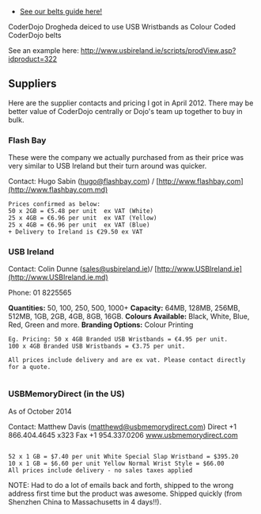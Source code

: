   -   
    [See our belts guide here\! ](Belt_Awarding_Principles.md)

CoderDojo Drogheda deiced to use USB Wristbands as Colour Coded
CoderDojo belts

See an example here:
<http://www.usbireland.ie/scripts/prodView.asp?idproduct=322>

## Suppliers

Here are the supplier contacts and pricing I got in April 2012. There
may be better value of CoderDojo centrally or Dojo's team up together to
buy in bulk.

### Flash Bay

These were the company we actually purchased from as their price was
very similar to USB Ireland but their turn around was quicker.

Contact: Hugo Sabin (hugo@flashbay.com) /
[http://www.flashbay.com](http://www.flashbay.com.md)

    Prices confirmed as below:
    50 x 2GB = €5.48 per unit  ex VAT (White)
    25 x 4GB = €6.96 per unit  ex VAT (Yellow)
    25 x 4GB = €6.96 per unit  ex VAT (Blue)
    + Delivery to Ireland is €29.50 ex VAT

### USB Ireland

Contact: Colin Dunne (sales@usbireland.ie)/
[http://www.USBIreland.ie](http://www.USBIreland.ie.md)

Phone: 01 8225565

**Quantities:** 50, 100, 250, 500, 1000+ **Capacity:** 64MB, 128MB,
256MB, 512MB, 1GB, 2GB, 4GB, 8GB, 16GB. **Colours Available:** Black,
White, Blue, Red, Green and more. **Branding Options:** Colour Printing

``` 
Eg. Pricing: 50 x 4GB Branded USB Wristbands = €4.95 per unit.
100 x 4GB Branded USB Wristbands = €3.75 per unit. 

All prices include delivery and are ex vat. Please contact directly for a quote. 
 
```

### USBMemoryDirect (in the US)

As of October 2014

Contact: Matthew Davis (matthewd@usbmemorydirect.com) Direct +1
866.404.4645 x323 Fax +1 954.337.0206 www.usbmemorydirect.com

``` 
 
52 x 1 GB = $7.40 per unit White Special Slap Wristband = $395.20
10 x 1 GB = $6.60 per unit Yellow Normal Wrist Style = $66.00
All prices include delivery - no sales taxes applied
```

NOTE: Had to do a lot of emails back and forth, shipped to the wrong
address first time but the product was awesome. Shipped quickly (from
Shenzhen China to Massachusetts in 4 days\!\!).
